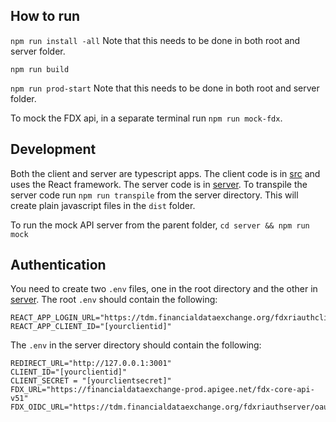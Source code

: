 ## How to run

`npm run install -all`
Note that this needs to be done in both root and server folder.

`npm run build`

`npm run prod-start`
Note that this needs to be done in both root and server folder.

To mock the FDX api, in a separate terminal run `npm run mock-fdx`.

## Development

Both the client and server are typescript apps. The client code is in [src](./src) and uses the React framework.  The server code is in [server](./server).  To transpile the server code run `npm run transpile` from the server directory.  This will create plain javascript files in the `dist` folder.   

To run the mock API server from the parent folder,
`cd server && npm run mock`

## Authentication

You need to create two `.env` files, one in the root directory and the other in [server](./server).  The root `.env` should contain the following:

```
REACT_APP_LOGIN_URL="https://tdm.financialdataexchange.org/fdxriauthclient/app/connect"
REACT_APP_CLIENT_ID="[yourclientid]"
```

The `.env` in the server directory should contain the following:

```
REDIRECT_URL="http://127.0.0.1:3001"
CLIENT_ID="[yourclientid]"
CLIENT_SECRET = "[yourclientsecret]"
FDX_URL="https://financialdataexchange-prod.apigee.net/fdx-core-api-v51"
FDX_OIDC_URL="https://tdm.financialdataexchange.org/fdxriauthserver/oauth2/token"
```

